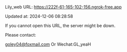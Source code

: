 Lily_web URL: https://222f-61-165-102-156.ngrok-free.app

Updated at: 2024-12-06 08:28:58

If you cannot open this URL, the server might be down.

Please contact: 

goley04@foxmail.com Or Wechat:GL_yeaH